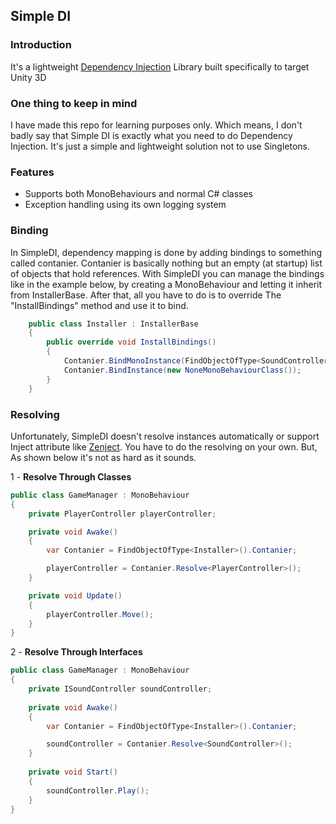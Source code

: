 ## Simple DI

### Introduction
It's a lightweight  <a href="https://en.wikipedia.org/wiki/Dependency_injection#:~:text=In%20software%20engineering%2C%20dependency%20injection,it%20depends%20on%2C%20called%20dependencies.&text=The%20intent%20behind%20dependency%20injection,increase%20readability%20and%20code%20reuse.">Dependency Injection</a> Library built specifically to target Unity 3D

### One thing to keep in mind
I have made this repo for learning purposes only. Which means, I don't badly say that Simple DI is exactly what you need to do Dependency Injection. It's just a simple and lightweight solution not to use Singletons.

### Features
- Supports both MonoBehaviours and normal C# classes
- Exception handling using its own logging system


### Binding
In SimpleDI, dependency mapping is done by adding bindings to something called contanier. Contanier is basically nothing but an empty (at startup) list of objects that hold references. With SimpleDI you can manage the bindings like in the example below, by creating a MonoBehaviour and letting it inherit from InstallerBase. After that, all you have to do is to override The "InstallBindings" method and use it to bind.

```csharp
    public class Installer : InstallerBase
    {
        public override void InstallBindings()
        {
            Contanier.BindMonoInstance(FindObjectOfType<SoundController>());
            Contanier.BindInstance(new NoneMonoBehaviourClass());
        }
    }
```

### Resolving
Unfortunately, SimpleDI doesn't resolve instances automatically or support Inject attribute like <a href="https://github.com/modesttree/Zenject">Zenject</a>. You have to do the resolving on your own. But, As shown below it's not as hard as it sounds.

1 - **Resolve Through Classes**
```csharp
public class GameManager : MonoBehaviour
{
    private PlayerController playerController;

    private void Awake()
    {
        var Contanier = FindObjectOfType<Installer>().Contanier;

        playerController = Contanier.Resolve<PlayerController>();
    }

    private void Update()
    {
        playerController.Move();
    }
}
```

2 - **Resolve Through Interfaces**
```csharp
public class GameManager : MonoBehaviour
{
    private ISoundController soundController;
    
    private void Awake()
    {
        var Contanier = FindObjectOfType<Installer>().Contanier;

        soundController = Contanier.Resolve<SoundController>();
    }
    
    private void Start()
    {
        soundController.Play();
    }
}
```
